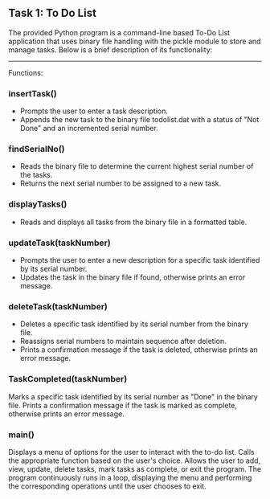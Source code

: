 <h2> Task 1: To Do List </h2>

The provided Python program is a command-line based To-Do List application that uses binary file handling with the pickle module to store and manage tasks. Below is a brief description of its functionality:

---

Functions:

<h3> insertTask() </h3>

- Prompts the user to enter a task description.
- Appends the new task to the binary file todolist.dat with a status of "Not Done" and an incremented serial number.

<h3> findSerialNo() </h3>

- Reads the binary file to determine the current highest serial number of the tasks.
- Returns the next serial number to be assigned to a new task.

<h3> displayTasks() </h3>

- Reads and displays all tasks from the binary file in a formatted table.

<h3> updateTask(taskNumber) </h3>

- Prompts the user to enter a new description for a specific task identified by its serial number.
- Updates the task in the binary file if found, otherwise prints an error message.

<h3> deleteTask(taskNumber) </h3>

- Deletes a specific task identified by its serial number from the binary file.
- Reassigns serial numbers to maintain sequence after deletion.
- Prints a confirmation message if the task is deleted, otherwise prints an error message.

<h3>TaskCompleted(taskNumber) </h3>

Marks a specific task identified by its serial number as "Done" in the binary file.
Prints a confirmation message if the task is marked as complete, otherwise prints an error message.

<h3> main() </h3>

Displays a menu of options for the user to interact with the to-do list.
Calls the appropriate function based on the user's choice.
Allows the user to add, view, update, delete tasks, mark tasks as complete, or exit the program.
The program continuously runs in a loop, displaying the menu and performing the corresponding operations until the user chooses to exit.
